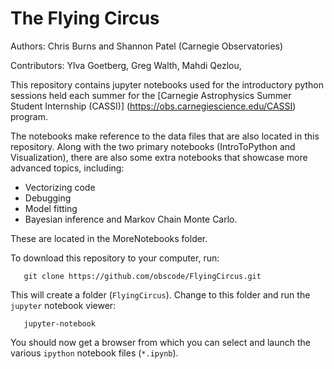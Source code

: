 # The Flying Circus

Authors:  Chris Burns and Shannon Patel (Carnegie Observatories)

Contributors:  Ylva Goetberg, Greg Walth, Mahdi Qezlou, 

This repository contains jupyter notebooks used for the introductory python sessions
held each summer for the [Carnegie Astrophysics Summer Student Internship (CASSI)]
(https://obs.carnegiescience.edu/CASSI) program.

The notebooks make reference to the data files that are also located in this repository.
Along with the two primary notebooks (IntroToPython and Visualization), 
there are also some extra notebooks that showcase more advanced topics, including:

 - Vectorizing code
 - Debugging
 - Model fitting
 - Bayesian inference and Markov Chain Monte Carlo. 
 
These are located in the MoreNotebooks folder.

To download this repository to your computer, run:

```   git clone https://github.com/obscode/FlyingCircus.git```
   
This will create a folder (`FlyingCircus`). Change to this folder and run the `jupyter` notebook viewer:

```   jupyter-notebook```
   
You should now get a browser from which you can select and launch the various `ipython` notebook files (`*.ipynb`).
